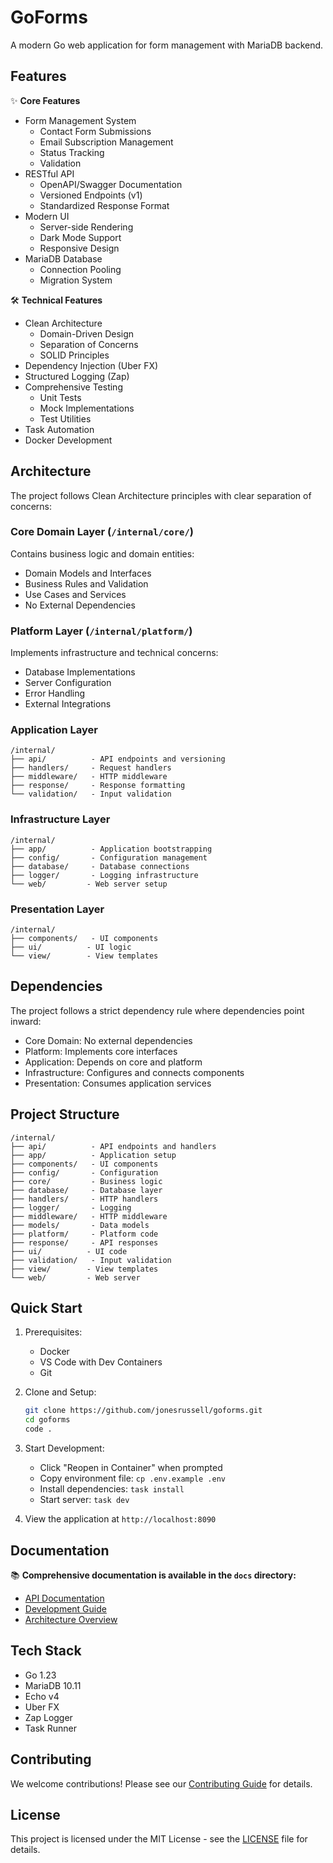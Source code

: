 # GoForms

A modern Go web application for form management with MariaDB backend.

## Features

✨ **Core Features**

- Form Management System
  - Contact Form Submissions
  - Email Subscription Management
  - Status Tracking
  - Validation
- RESTful API
  - OpenAPI/Swagger Documentation
  - Versioned Endpoints (v1)
  - Standardized Response Format
- Modern UI
  - Server-side Rendering
  - Dark Mode Support
  - Responsive Design
- MariaDB Database
  - Connection Pooling
  - Migration System

🛠️ **Technical Features**

- Clean Architecture
  - Domain-Driven Design
  - Separation of Concerns
  - SOLID Principles
- Dependency Injection (Uber FX)
- Structured Logging (Zap)
- Comprehensive Testing
  - Unit Tests
  - Mock Implementations
  - Test Utilities
- Task Automation
- Docker Development

## Architecture

The project follows Clean Architecture principles with clear separation of concerns:

### Core Domain Layer (`/internal/core/`)
Contains business logic and domain entities:
- Domain Models and Interfaces
- Business Rules and Validation
- Use Cases and Services
- No External Dependencies

### Platform Layer (`/internal/platform/`)
Implements infrastructure and technical concerns:
- Database Implementations
- Server Configuration
- Error Handling
- External Integrations

### Application Layer
```
/internal/
├── api/          - API endpoints and versioning
├── handlers/     - Request handlers
├── middleware/   - HTTP middleware
├── response/     - Response formatting
└── validation/   - Input validation
```

### Infrastructure Layer
```
/internal/
├── app/          - Application bootstrapping
├── config/       - Configuration management
├── database/     - Database connections
├── logger/       - Logging infrastructure
└── web/         - Web server setup
```

### Presentation Layer
```
/internal/
├── components/   - UI components
├── ui/          - UI logic
└── view/        - View templates
```

## Dependencies

The project follows a strict dependency rule where dependencies point inward:
- Core Domain: No external dependencies
- Platform: Implements core interfaces
- Application: Depends on core and platform
- Infrastructure: Configures and connects components
- Presentation: Consumes application services

## Project Structure

```
/internal/
├── api/          - API endpoints and handlers
├── app/          - Application setup
├── components/   - UI components
├── config/       - Configuration
├── core/         - Business logic
├── database/     - Database layer
├── handlers/     - HTTP handlers
├── logger/       - Logging
├── middleware/   - HTTP middleware
├── models/       - Data models
├── platform/     - Platform code
├── response/     - API responses
├── ui/          - UI code
├── validation/   - Input validation
├── view/        - View templates
└── web/         - Web server
```

## Quick Start

1. Prerequisites:
   - Docker
   - VS Code with Dev Containers
   - Git

2. Clone and Setup:
   ```bash
   git clone https://github.com/jonesrussell/goforms.git
   cd goforms
   code .
   ```

3. Start Development:
   - Click "Reopen in Container" when prompted
   - Copy environment file: `cp .env.example .env`
   - Install dependencies: `task install`
   - Start server: `task dev`

4. View the application at `http://localhost:8090`

## Documentation

📚 **Comprehensive documentation is available in the `docs` directory:**

- [API Documentation](docs/api/README.md)
- [Development Guide](docs/development/README.md)
- [Architecture Overview](docs/architecture/README.md)

## Tech Stack

- Go 1.23
- MariaDB 10.11
- Echo v4
- Uber FX
- Zap Logger
- Task Runner

## Contributing

We welcome contributions! Please see our [Contributing Guide](docs/development/README.md#git-workflow) for details.

## License

This project is licensed under the MIT License - see the [LICENSE](LICENSE) file for details.
